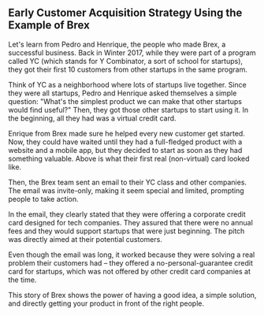 ## Early Customer Acquisition Strategy Using the Example of Brex

Let's learn from Pedro and Henrique, the people who made Brex, a successful business. Back in Winter 2017, while they were part of a program called YC (which stands for Y Combinator, a sort of school for startups), they got their first 10 customers from other startups in the same program. 

Think of YC as a neighborhood where lots of startups live together. Since they were all startups, Pedro and Henrique asked themselves a simple question: "What's the simplest product we can make that other startups would find useful?" Then, they got those other startups to start using it. In the beginning, all they had was a virtual credit card. 

Enrique from Brex made sure he helped every new customer get started. Now, they could have waited until they had a full-fledged product with a website and a mobile app, but they decided to start as soon as they had something valuable. Above is what their first real (non-virtual) card looked like.

Then, the Brex team sent an email to their YC class and other companies. The email was invite-only, making it seem special and limited, prompting people to take action. 

In the email, they clearly stated that they were offering a corporate credit card designed for tech companies. They assured that there were no annual fees and they would support startups that were just beginning. The pitch was directly aimed at their potential customers.

Even though the email was long, it worked because they were solving a real problem their customers had – they offered a no-personal-guarantee credit card for startups, which was not offered by other credit card companies at the time. 

This story of Brex shows the power of having a good idea, a simple solution, and directly getting your product in front of the right people.
